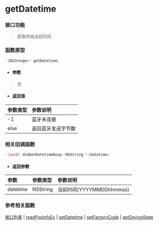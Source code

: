 # getDatetime

### 接口功能

> 获取终端当前时间

### 函数原型

```objective-c
-(NSInteger) getDatetime;
```

- #### 参数
> 空

- #### 返回值
| 参数类型 | 参数说明 |
| :--------| :------ |
| -1 | 蓝牙未连接 |
| else | 返回蓝牙发送字节数 |


### 相关回调函数

```objective-c
-(void) didGetDatetimeResp:(NSString *)datetime;
```

- #### 返回参数
| 参数 | 参数类型 | 参数说明 |
| :-------- | :--------| :------ |
| datetime| NSString | 当前时间(YYYYMMDDhhmmss) |

### 参考相关函数
[接口列表](../README.md) | [readPosInfoEx](readPosInfoEx.md) | [setDatetime](setDatetime.md) | [setFactoryCode](setFactoryCode.md) | [getDeviceState](getDeviceState.md)

